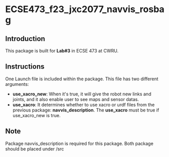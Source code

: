 # ECSE473_f23_jxc2077_navvis_rosbag

## Introduction
This package is built for **Lab#3**  in ECSE 473 at CWRU.

## Instructions
One Launch file is included within the package. This file has two different arguments:
- **use_xacro_new**: When it's true, it will give the robot new links and joints, and it also enable user to see maps and sensor datas.
- **use_xacro**: It determines whether to use xacro or urdf files from the previous package: **navvis_description**. The **use_xacro** must be true if use_xacro_new is true. 

## Note
Package navvis_description is required for this package. Both package should be placed under /src


